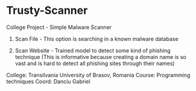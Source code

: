# Trusty-Scanner
College Project - Simple Malware Scanner

1. Scan File - This option is searching in a known malware database

2. Scan Website - Trained model to detect some kind of phishing technique
      (This is informative because creating a domain name is so vast
      and is hard to detect all phishing sites through their names)

College: Transilvania University of Brasov, Romania
Course:  Programming techniques
Coord:   Danciu Gabriel


